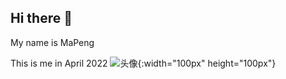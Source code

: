 ## Hi there 👋

<!--

**Here are some ideas to get you started:**

🙋‍♀️ A short introduction - what is your organization all about?
🌈 Contribution guidelines - how can the community get involved?
👩‍💻 Useful resources - where can the community find your docs? Is there anything else the community should know?
🍿 Fun facts - what does your team eat for breakfast?
🧙 Remember, you can do mighty things with the power of [Markdown](https://docs.github.com/github/writing-on-github/getting-started-with-writing-and-formatting-on-github/basic-writing-and-formatting-syntax)
-->

My name is MaPeng


This is me in April 2022
![头像](https://user-images.githubusercontent.com/56461028/164953287-303abd6d-620f-4dc4-a7eb-f60636065110.jpg){:width="100px" height="100px"}
